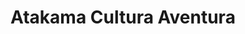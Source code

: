 ---
title: "Atakama Cultura Aventura"
url: /san-pedro-de-atacama/atakama-cultura-aventura/
shop: agencia de viajes
---